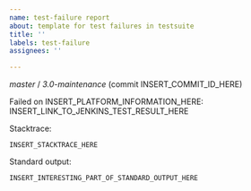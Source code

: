 ```yaml
---
name: test-failure report
about: template for test failures in testsuite
title: ''
labels: test-failure
assignees: ''

---
```


_master_ / _3.0-maintenance_ (commit INSERT_COMMIT_ID_HERE)

Failed on INSERT_PLATFORM_INFORMATION_HERE: INSERT_LINK_TO_JENKINS_TEST_RESULT_HERE

Stacktrace:
```
INSERT_STACKTRACE_HERE
```

Standard output:
```
INSERT_INTERESTING_PART_OF_STANDARD_OUTPUT_HERE
```
